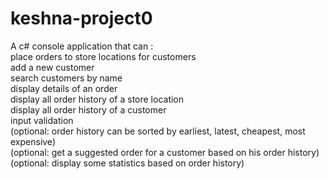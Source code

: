 # keshna-project0

A c# console application that can :<br>
place orders to store locations for customers<br>
add a new customer<br>
search customers by name<br>
display details of an order<br>
display all order history of a store location<br>
display all order history of a customer<br>
input validation<br>
(optional: order history can be sorted by earliest, latest, cheapest, most expensive)<br>
(optional: get a suggested order for a customer based on his order history)<br>
(optional: display some statistics based on order history)<br>
